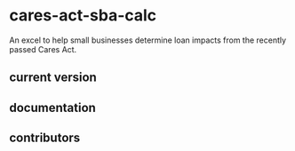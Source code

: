 # cares-act-sba-calc
An excel to help small businesses determine loan impacts from the recently passed Cares Act. 

## current version 

## documentation

## contributors 

